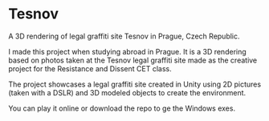 # Tesnov
A 3D rendering of legal graffiti site Tesnov in Prague, Czech Republic. 

I made this project when studying abroad in Prague. It is a 3D rendering based on photos taken at the Tesnov legal graffiti site made as the creative project for the Resistance and Dissent CET class. 

The project showcases a legal graffiti site created in Unity using 2D pictures (taken with a DSLR) and 3D modeled objects to create the environment. 

You can play it online or download the repo to ge the Windows exes.
